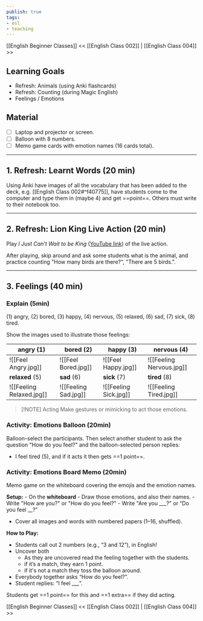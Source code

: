 ```yaml
---
publish: true
tags:
- esl
- teaching
---
```


[[English Beginner Classes]]
<< [[English Class 002]] | [[English Class 004]] >>

## Learning Goals
- Refresh: Animals (using Anki flashcards)
- Refresh: Counting (during Magic English)
- Feelings / Emotions

## Material
- [ ] Laptop and projector or screen.
- [ ] Balloon with 8 numbers.
- [ ] Memo game cards with emotion names (16 cards total).

---
## 1. Refresh: Learnt Words (20 min)
Using Anki have images of all the vocabulary that has been added to the deck, e.g.  [[English Class 002#^f40775]], have students come to the computer and type them in (maybe 4) and get ==point==. Others must write to their notebook too.

---
## 2. Refresh: Lion King Live Action (20 min)
Play *I Just Can't Wait to be King* ([YouTube link](https://www.youtube.com/watch?v=ysb_gxJ8LE4)) of the live action.

After playing, skip around and ask some students what is the animal, and practice counting "How many birds are there?", "There are 5 birds.".

---
## 3. Feelings (40 min)
### Explain (5min)
(1) angry, (2) bored, (3) happy, (4) nervous, (5) relaxed, (6) sad, (7) sick, (8) tired.

Show the images used to illustrate those feelings:

| angry (1)                | bored (2)            | happy (3)             | nervous (4)              |
| ------------------------ | -------------------- | --------------------- | ------------------------ |
| ![[Feel Angry.jpg]]      | ![[Feel Bored.jpg]]  | ![[Feel Happy.jpg]]   | ![[Feeling Nervous.jpg]] |
| **relaxed** (5)          | **sad** (6)          | **sick** (7)          | **tired** (8)            |
| ![[Feeling Relaxed.jpg]] | ![[Feeling Sad.jpg]] | ![[Feeling Sick.jpg]] | ![[Feeling Tired.jpg]]   |

> [!NOTE] Acting
> Make gestures or mimicking to act those emotions.

### Activity: Emotions Balloon (20min)
Balloon-select the participants. Then select another student to ask the question "How do you feel?" and the balloon-selected person replies:

- I feel tired (5), and if it acts it then gets ==1 point==.
### Activity: Emotions Board Memo (20min)
Memo game on the whiteboard covering the emojis and the emotion names.

**Setup:**
	- On the **whiteboard**
		- Draw those emotions, and also their names.
		- Write "How are you?" or "How do you feel?"
		- Write "Are you \_\_\_?" or “Do you feel \_\_\?”
- Cover all images and words with numbered papers (1–16, shuffled).

**How to Play:**
- Students call out 2 numbers (e.g., “3 and 12”), in English!
- Uncover both
	- As they are uncovered read the feeling together with the students.
	- if it’s a match, they earn 1 point.
	- if it's not a match they toss the balloon around.
- Everybody together asks “How do you feel?”.
- Student replies: “I feel \_\_\_”.

Students get ==1 point== for this and ==1 extra== if they did acting.

[[English Beginner Classes]]
<< [[English Class 002]] | [[English Class 004]] >>
